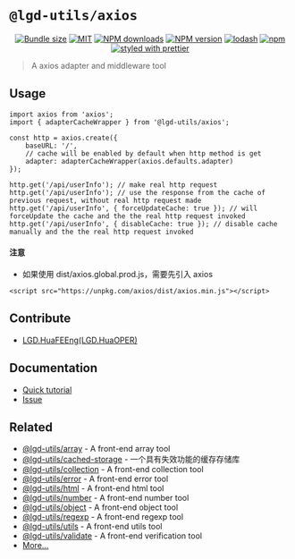 <!--
 * @Author: shiconghua
 * @Alias: LGD.HuaFEEng
 * @Date: 2021-09-10 20:12:33
 * @LastEditTime: 2021-10-21 15:16:04
 * @LastEditors: shiconghua
 * @Description: file content
 * @FilePath: \lgd-utils\packages\axios\README.md
-->
# `@lgd-utils/axios`

<div align="center">

[![Bundle size](https://img.shields.io/bundlephobia/minzip/@lgd-utils/axios.svg)](https://bundlephobia.com/result?p=@lgd-utils/axios)
[![MIT](https://img.shields.io/badge/license-MIT-000000.svg)](https://opensource.org/licenses/MIT/)
[![NPM downloads](https://img.shields.io/npm/dm/@lgd-utils/axios.svg?style=flat)](https://npmjs.org/package/@lgd-utils/axios)
[![NPM version](https://img.shields.io/npm/v/@lgd-utils/axios.svg?style=flat)](https://npmjs.org/package/@lgd-utils/axios)
[![lodash](https://img.shields.io/badge/lodash-4-green.svg)](https://github.com/lodash/lodash)
[![npm](https://img.shields.io/npm/dt/@lgd-utils/axios)](https://www.npmjs.com/package/@lgd-utils/axios)
[![styled with prettier](https://img.shields.io/badge/styled_with-prettier-ff69b4.svg)](https://github.com/prettier/prettier)

</div>

> A axios adapter and middleware tool

## Usage

```
import axios from 'axios';
import { adapterCacheWrapper } from '@lgd-utils/axios';

const http = axios.create({
	baseURL: '/',
	// cache will be enabled by default when http method is get
	adapter: adapterCacheWrapper(axios.defaults.adapter)
});

http.get('/api/userInfo'); // make real http request
http.get('/api/userInfo'); // use the response from the cache of previous request, without real http request made
http.get('/api/userInfo', { forceUpdateCache: true }); // will forceUpdate the cache and the the real http request invoked
http.get('/api/userInfo', { disableCache: true }); // disable cache manually and the the real http request invoked
```

#### 注意
- 如果使用 dist/axios.global.prod.js，需要先引入 axios
```
<script src="https://unpkg.com/axios/dist/axios.min.js"></script>
```

## Contribute

- [LGD.HuaFEEng(LGD.HuaOPER)][blog]

## Documentation

- [Quick tutorial](https://github.com/LGDHuaOPER/lgd-utils/tree/main/packages/axios#readme)
- [Issue](https://github.com/LGDHuaOPER/lgd-utils/issues)

## Related

- [@lgd-utils/array](https://github.com/LGDHuaOPER/lgd-utils/tree/main/packages/array) - A front-end array tool
- [@lgd-utils/cached-storage](https://github.com/LGDHuaOPER/lgd-utils/tree/main/packages/cached-storage) - 一个具有失效功能的缓存存储库
- [@lgd-utils/collection](https://github.com/LGDHuaOPER/lgd-utils/tree/main/packages/collection) - A front-end collection tool
- [@lgd-utils/error](https://github.com/LGDHuaOPER/lgd-utils/tree/main/packages/error) - A front-end error tool
- [@lgd-utils/html](https://github.com/LGDHuaOPER/lgd-utils/tree/main/packages/html) - A front-end html tool
- [@lgd-utils/number](https://github.com/LGDHuaOPER/lgd-utils/tree/main/packages/number) - A front-end number tool
- [@lgd-utils/object](https://github.com/LGDHuaOPER/lgd-utils/tree/main/packages/object) - A front-end object tool
- [@lgd-utils/regexp](https://github.com/LGDHuaOPER/lgd-utils/tree/main/packages/regexp) - A front-end regexp tool
- [@lgd-utils/utils](https://github.com/LGDHuaOPER/lgd-utils/tree/main/packages/utils) - A front-end utils tool
- [@lgd-utils/validate](https://github.com/LGDHuaOPER/lgd-utils/tree/main/packages/validate) - A front-end verification tool
- [More…](https://github.com/LGDHuaOPER/lgd-utils)

[blog]: https://lgdhuaoper.github.io/ '敬昭的博客'

